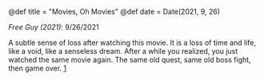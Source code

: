 @def title = "Movies, Oh Movies"
@def date = Date(2021, 9, 26)



_Free Guy (2021)_: 9/26/2021

A subtle sense of loss after watching this movie.
It is a loss of time and life, like a void, like a senseless dream.
After a while you realized, you just watched the same movie again.
The same old quest, same old boss fight, then game over. [1]



[1]: https://www.nytimes.com/2021/08/12/movies/free-guy-review.html